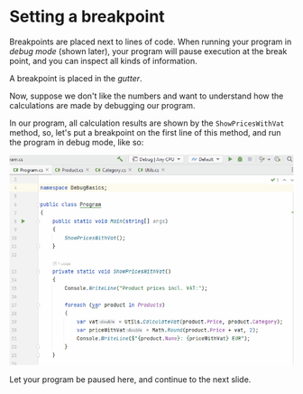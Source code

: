 # Setting a breakpoint


Breakpoints are placed next to lines of code. When running your program in *debug mode* (shown later),
your program will pause execution at the break point, and you can inspect all kinds of information.

A breakpoint is placed in the *gutter*.

Now, suppose we don't like the numbers and want to understand how the calculations are made by debugging our program.

In our program, all calculation results are shown by the `ShowPricesWithVat` method, so, let's put a breakpoint on the first line of this method, and run the program in debug mode, like so:

![](PlacingBreakpoint.gif)


Let your program be paused here, and continue to the next slide.